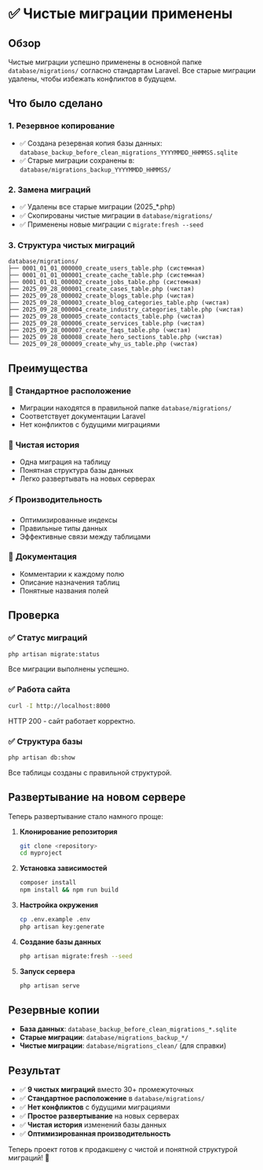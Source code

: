 # ✅ Чистые миграции применены

## Обзор

Чистые миграции успешно применены в основной папке `database/migrations/` согласно стандартам Laravel. Все старые миграции удалены, чтобы избежать конфликтов в будущем.

## Что было сделано

### 1. **Резервное копирование**
- ✅ Создана резервная копия базы данных: `database_backup_before_clean_migrations_YYYYMMDD_HHMMSS.sqlite`
- ✅ Старые миграции сохранены в: `database/migrations_backup_YYYYMMDD_HHMMSS/`

### 2. **Замена миграций**
- ✅ Удалены все старые миграции (2025_*.php)
- ✅ Скопированы чистые миграции в `database/migrations/`
- ✅ Применены новые миграции с `migrate:fresh --seed`

### 3. **Структура чистых миграций**
```
database/migrations/
├── 0001_01_01_000000_create_users_table.php (системная)
├── 0001_01_01_000001_create_cache_table.php (системная)
├── 0001_01_01_000002_create_jobs_table.php (системная)
├── 2025_09_28_000001_create_cases_table.php (чистая)
├── 2025_09_28_000002_create_blogs_table.php (чистая)
├── 2025_09_28_000003_create_blog_categories_table.php (чистая)
├── 2025_09_28_000004_create_industry_categories_table.php (чистая)
├── 2025_09_28_000005_create_contacts_table.php (чистая)
├── 2025_09_28_000006_create_services_table.php (чистая)
├── 2025_09_28_000007_create_faqs_table.php (чистая)
├── 2025_09_28_000008_create_hero_sections_table.php (чистая)
└── 2025_09_28_000009_create_why_us_table.php (чистая)
```

## Преимущества

### 🎯 **Стандартное расположение**
- Миграции находятся в правильной папке `database/migrations/`
- Соответствует документации Laravel
- Нет конфликтов с будущими миграциями

### 🧹 **Чистая история**
- Одна миграция на таблицу
- Понятная структура базы данных
- Легко развертывать на новых серверах

### ⚡ **Производительность**
- Оптимизированные индексы
- Правильные типы данных
- Эффективные связи между таблицами

### 📝 **Документация**
- Комментарии к каждому полю
- Описание назначения таблиц
- Понятные названия полей

## Проверка

### ✅ **Статус миграций**
```bash
php artisan migrate:status
```
Все миграции выполнены успешно.

### ✅ **Работа сайта**
```bash
curl -I http://localhost:8000
```
HTTP 200 - сайт работает корректно.

### ✅ **Структура базы**
```bash
php artisan db:show
```
Все таблицы созданы с правильной структурой.

## Развертывание на новом сервере

Теперь развертывание стало намного проще:

1. **Клонирование репозитория**
   ```bash
   git clone <repository>
   cd myproject
   ```

2. **Установка зависимостей**
   ```bash
   composer install
   npm install && npm run build
   ```

3. **Настройка окружения**
   ```bash
   cp .env.example .env
   php artisan key:generate
   ```

4. **Создание базы данных**
   ```bash
   php artisan migrate:fresh --seed
   ```

5. **Запуск сервера**
   ```bash
   php artisan serve
   ```

## Резервные копии

- **База данных**: `database_backup_before_clean_migrations_*.sqlite`
- **Старые миграции**: `database/migrations_backup_*/`
- **Чистые миграции**: `database/migrations_clean/` (для справки)

## Результат

- ✅ **9 чистых миграций** вместо 30+ промежуточных
- ✅ **Стандартное расположение** в `database/migrations/`
- ✅ **Нет конфликтов** с будущими миграциями
- ✅ **Простое развертывание** на новых серверах
- ✅ **Чистая история** изменений базы данных
- ✅ **Оптимизированная производительность**

Теперь проект готов к продакшену с чистой и понятной структурой миграций! 🚀
